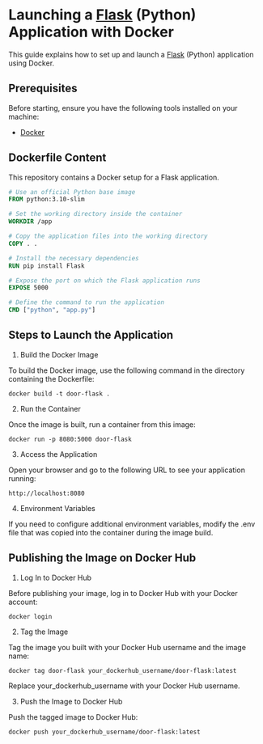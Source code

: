 # Launching a [Flask](https://flask.palletsprojects.com/) (Python) Application with Docker

This guide explains how to set up and launch a [Flask](https://flask.palletsprojects.com/) (Python) application using Docker.

## Prerequisites

Before starting, ensure you have the following tools installed on your machine:

- [Docker](https://www.docker.com/products/docker-desktop)

## Dockerfile Content

This repository contains a Docker setup for a Flask application.

```Dockerfile
# Use an official Python base image
FROM python:3.10-slim

# Set the working directory inside the container
WORKDIR /app

# Copy the application files into the working directory
COPY . .

# Install the necessary dependencies
RUN pip install Flask

# Expose the port on which the Flask application runs
EXPOSE 5000

# Define the command to run the application
CMD ["python", "app.py"]

```
## Steps to Launch the Application

1. Build the Docker Image

To build the Docker image, use the following command in the directory containing the Dockerfile:

```
docker build -t door-flask .
```

2. Run the Container

Once the image is built, run a container from this image:

```
docker run -p 8080:5000 door-flask
```

3. Access the Application

Open your browser and go to the following URL to see your application running:

```
http://localhost:8080
```

4. Environment Variables

If you need to configure additional environment variables, modify the .env file that was copied into the container during the image build.

## Publishing the Image on Docker Hub

1. Log In to Docker Hub

Before publishing your image, log in to Docker Hub with your Docker account:

```
docker login
```

2. Tag the Image

Tag the image you built with your Docker Hub username and the image name:

```
docker tag door-flask your_dockerhub_username/door-flask:latest
```
Replace your_dockerhub_username with your Docker Hub username.

3. Push the Image to Docker Hub

Push the tagged image to Docker Hub:

```
docker push your_dockerhub_username/door-flask:latest
```

